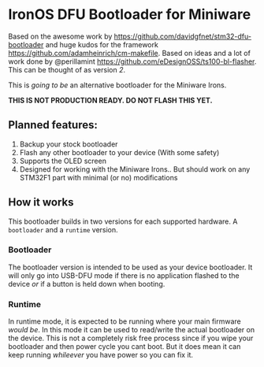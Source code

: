 # IronOS DFU Bootloader for Miniware

Based on the awesome work by https://github.com/davidgfnet/stm32-dfu-bootloader
and huge kudos for the framework https://github.com/adamheinrich/cm-makefile.
Based on ideas and a lot of work done by @perillamint https://github.com/eDesignOSS/ts100-bl-flasher.
This can be thought of as version _2_.

This is _going to be_ an alternative bootloader for the Miniware Irons.

**THIS IS NOT PRODUCTION READY. DO NOT FLASH THIS YET.**

## Planned features:

1. Backup your stock bootloader
2. Flash any other bootloader to your device (With some safety)
3. Supports the OLED screen
4. Designed for working with the Miniware Irons.. But should work on any STM32F1 part with minimal (or no) modifications

## How it works

This bootloader builds in two versions for each supported hardware.
A `bootloader` and a `runtime` version.

### Bootloader

The bootloader version is intended to be used as your device bootloader. It will only go into USB-DFU mode if there is no application flashed to the device _or_ if a button is held down when booting.

### Runtime

In runtime mode, it is expected to be running where your main firmware _would be_.
In this mode it can be used to read/write the actual bootloader on the device.
This is not a completely risk free process since if you wipe your bootloader and then power cycle you cant boot. But it does mean it can keep running _whileever_ you have power so you can fix it.
